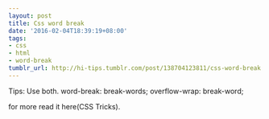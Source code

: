 ```yaml
---
layout: post
title: Css word break
date: '2016-02-04T18:39:19+08:00'
tags:
- css
- html
- word-break
tumblr_url: http://hi-tips.tumblr.com/post/138704123811/css-word-break
---
```

Tips: Use both.
word-break: break-words;
overflow-wrap: break-word;


for more read it here(CSS Tricks).
